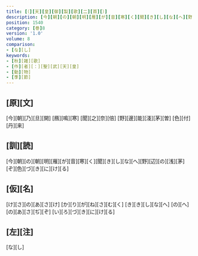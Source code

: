 ```yaml
---
title: [（][天][皇][御][製][歌][二][首][）]
description: [今][朝][の][朝][明][雁][が][音][寒][く][聞][き][し][な][へ][野][辺][の][浅][茅][ぞ][色][づ][き][に][け][る]
position: 1540
category: [巻]8
version: '1.0'
volume: 8
comparison:
- [な][し]
keywords:
- [秋][雑][歌]
- [作][者][：][聖][武][天][皇]
- [動][物]
- [季][節]
---
```


## [原][文]

[今][朝][乃][旦][開] [鴈][鳴][寒] [聞][之][奈][倍] [野][邊][能][淺][茅][曽] [色][付][丹][来]

## [訓][読]

[今][朝][の][朝][明][雁][が][音][寒][く][聞][き][し][な][へ][野][辺][の][浅][茅][ぞ][色][づ][き][に][け][る]

## [仮][名]

[け][さ][の][あ][さ][け] [か][り][が][ね][さ][む][く] [き][き][し][な][へ] [の][へ][の][あ][さ][ぢ][ぞ] [い][ろ][づ][き][に][け][る]

## [左][注]

[な][し]
